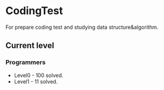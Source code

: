 # CodingTest
For prepare coding test and studying data structure&algorithm.
## Current level
### Programmers
- Level0 - 100 solved.
- Level1 - 11 solved.

